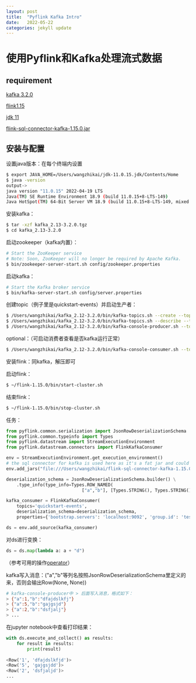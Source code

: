 ```yaml
---
layout: post
title:  "Pyflink Kafka Intro"
date:   2022-05-22
categories: jekyll update
---
```

# 使用Pyflink和Kafka处理流式数据

## requirement

[kafka 3.2.0](https://dlcdn.apache.org/kafka/3.2.0/kafka_2.12-3.2.0.tgz)

[flink1.15](https://www.apache.org/dyn/closer.lua/flink/flink-1.15.0/flink-1.15.0-bin-scala_2.12.tgz)

[jdk 11](121.4.16.168:5000/jdk-11.0.15.jdk.zip)

[flink-sql-connector-kafka-1.15.0.jar](https://repo.maven.apache.org/maven2/org/apache/flink/flink-sql-connector-kafka/1.15.0/flink-sql-connector-kafka-1.15.0.jar)

## 安装与配置

设置java版本：在每个终端内设置

```bash
$ export JAVA_HOME=/Users/wangzhikai/jdk-11.0.15.jdk/Contents/Home
$ java -version
output->
java version "11.0.15" 2022-04-19 LTS
Java(TM) SE Runtime Environment 18.9 (build 11.0.15+8-LTS-149)
Java HotSpot(TM) 64-Bit Server VM 18.9 (build 11.0.15+8-LTS-149, mixed mode)
```

安装kafka：

```bash
$ tar -xzf kafka_2.13-3.2.0.tgz
$ cd kafka_2.13-3.2.0
```

启动zookeeper（kafka内置）：

```bash
# Start the ZooKeeper service
# Note: Soon, ZooKeeper will no longer be required by Apache Kafka.
$ bin/zookeeper-server-start.sh config/zookeeper.properties
```

启动kafka：

```bash
# Start the Kafka broker service
$ bin/kafka-server-start.sh config/server.properties
```

创建topic（例子里是quickstart-events）并启动生产者：

```bash
$ /Users/wangzhikai/kafka_2.12-3.2.0/bin/kafka-topics.sh --create --topic quickstart-events --bootstrap-server localhost:9092
$ /Users/wangzhikai/kafka_2.12-3.2.0/bin/kafka-topics.sh --describe --topic quickstart-events --bootstrap-server localhost:9092
$ /Users/wangzhikai/kafka_2.12-3.2.0/bin/kafka-console-producer.sh --topic quickstart-events --bootstrap-server localhost:9092
```

optional：（可启动消费者查看是否kafka运行正常）

```bash
$ /Users/wangzhikai/kafka_2.12-3.2.0/bin/kafka-console-consumer.sh --topic quickstart-events --from-beginning --bootstrap-server localhost:9092
```

安装flink：同kafka，解压即可

启动flink：

```bash
$ ~/flink-1.15.0/bin/start-cluster.sh 
```

结束flink：

```bash
$ ~/flink-1.15.0/bin/stop-cluster.sh 
```

任务：

```python
from pyflink.common.serialization import JsonRowDeserializationSchema
from pyflink.common.typeinfo import Types
from pyflink.datastream import StreamExecutionEnvironment
from pyflink.datastream.connectors import FlinkKafkaConsumer

env = StreamExecutionEnvironment.get_execution_environment()
# the sql connector for kafka is used here as it's a fat jar and could avoid dependency issues
env.add_jars("file:///Users/wangzhikai/flink-sql-connector-kafka-1.15.0.jar")

deserialization_schema = JsonRowDeserializationSchema.builder() \
    .type_info(type_info=Types.ROW_NAMED(
                             ["a","b"], [Types.STRING(), Types.STRING()])).build()

kafka_consumer = FlinkKafkaConsumer(
    topics='quickstart-events',
    deserialization_schema=deserialization_schema,
    properties={'bootstrap.servers': 'localhost:9092', 'group.id': 'test_group'})

ds = env.add_source(kafka_consumer)
```

对ds进行变换：

```python
ds = ds.map(lambda a: a + "d")
```

（参考可用的操作[operator](https://nightlies.apache.org/flink/flink-docs-release-1.15/zh/docs/dev/datastream/operators/overview/)）



kafka写入消息：("a","b"等列名按照JsonRowDeserializationSchema里定义的来，否则会输出Row(None, None))

```bash
# kafka-console-producer中 > 后面写入消息，格式如下：
> {"a":1,"b":"dfajdslkfj"}
> {"a":5,"b":"gajgsjd"}
> {"a":2,"b":"dsfjalj"}
> ...
```

在jupyter notebook中查看打印结果：

```python
with ds.execute_and_collect() as results:
    for result in results:
        print(result)
        
<Row('1', 'dfajdslkfjd')>
<Row('5', 'gajgsjdd')>
<Row('2', 'dsfjaljd')>
...
```

